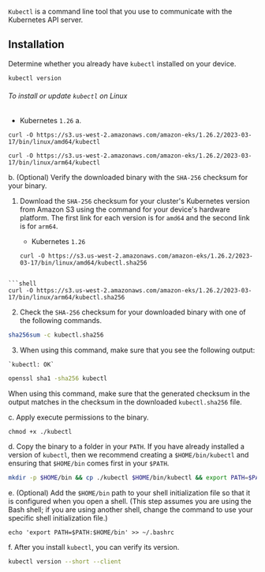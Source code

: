 `Kubectl` is a command line tool that you use to communicate with the Kubernetes API server. 

## Installation

Determine whether you already have `kubectl` installed on your device.

```bash
kubectl version
```

###### To install or update `kubectl` on Linux
* Kubernetes `1.26`
a.
```shell
curl -O https://s3.us-west-2.amazonaws.com/amazon-eks/1.26.2/2023-03-17/bin/linux/amd64/kubectl
```

```shell
curl -O https://s3.us-west-2.amazonaws.com/amazon-eks/1.26.2/2023-03-17/bin/linux/arm64/kubectl
```


b. (Optional) Verify the downloaded binary with the `SHA-256` checksum for your binary.

1.  Download the `SHA-256` checksum for your cluster's Kubernetes version from Amazon S3 using the command for your device's hardware platform. The first link for each version is for `amd64` and the second link is for `arm64`.
    
    -   Kubernetes `1.26`
    ```shell
    curl -O https://s3.us-west-2.amazonaws.com/amazon-eks/1.26.2/2023-03-17/bin/linux/amd64/kubectl.sha256
```

```shell
curl -O https://s3.us-west-2.amazonaws.com/amazon-eks/1.26.2/2023-03-17/bin/linux/arm64/kubectl.sha256
```

2. Check the `SHA-256` checksum for your downloaded binary with one of the following commands.
```bash
sha256sum -c kubectl.sha256
```

3.   When using this command, make sure that you see the following output:
    
    `kubectl: OK`

```bash
openssl sha1 -sha256 kubectl
```

When using this command, make sure that the generated checksum in the output matches in the checksum in the downloaded `kubectl.sha256` file.

c. Apply execute permissions to the binary.

```shell
chmod +x ./kubectl
```

d. Copy the binary to a folder in your `PATH`. If you have already installed a version of `kubectl`, then we recommend creating a `$HOME/bin/kubectl` and ensuring that `$HOME/bin` comes first in your `$PATH`.

```bash
mkdir -p $HOME/bin && cp ./kubectl $HOME/bin/kubectl && export PATH=$PATH:$HOME/bin
```

e. (Optional) Add the `$HOME/bin` path to your shell initialization file so that it is configured when you open a shell. (This step assumes you are using the Bash shell; if you are using another shell, change the command to use your specific shell initialization file.)

```shell
echo 'export PATH=$PATH:$HOME/bin' >> ~/.bashrc
```

f. After you install `kubectl`, you can verify its version.

```bash
kubectl version --short --client
```



